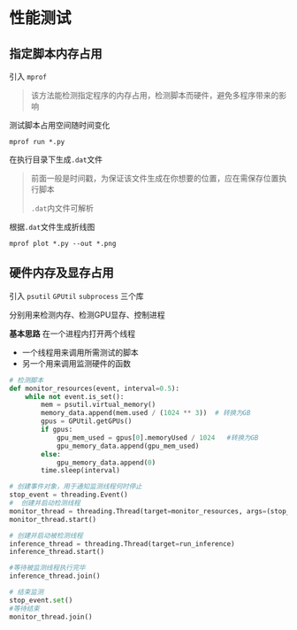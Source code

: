 # 性能测试

## 指定脚本内存占用

引入 `mprof`

> 该方法能检测指定程序的内存占用，检测脚本而硬件，避免多程序带来的影响

测试脚本占用空间随时间变化

```
mprof run *.py
```

在执行目录下生成`.dat`文件

> 前面一般是时间戳，为保证该文件生成在你想要的位置，应在需保存位置执行脚本
>
> `.dat`内文件可解析

根据`.dat`文件生成折线图

```
mprof plot *.py --out *.png
```



## 硬件内存及显存占用

引入 `psutil` `GPUtil`  `subprocess` 三个库

分别用来检测内存、检测GPU显存、控制进程

__基本思路__ 在一个进程内打开两个线程

* 一个线程用来调用所需测试的脚本
* 另一个用来调用监测硬件的函数

```python
# 检测脚本
def monitor_resources(event, interval=0.5):
    while not event.is_set():
        mem = psutil.virtual_memory()
        memory_data.append(mem.used / (1024 ** 3))  # 转换为GB
        gpus = GPUtil.getGPUs()
        if gpus:
            gpu_mem_used = gpus[0].memoryUsed / 1024   #转换为GB
            gpu_memory_data.append(gpu_mem_used)
        else:
            gpu_memory_data.append(0)
     	time.sleep(interval)        

# 创建事件对象，用于通知监测线程何时停止
stop_event = threading.Event()
#  创建并启动检测线程
monitor_thread = threading.Thread(target=monitor_resources, args=(stop_event,))
monitor_thread.start()

# 创建并启动被检测线程
inference_thread = threading.Thread(target=run_inference)
inference_thread.start()

#等待被监测线程执行完毕
inference_thread.join()

# 结束监测
stop_event.set()
#等待结束
monitor_thread.join()
```

